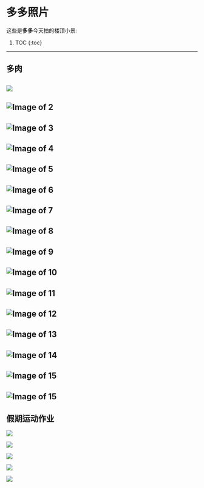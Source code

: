 # 多多照片

这些是**多多**今天拍的楼顶小景: 
1. TOC
{:toc}

---
## 多肉
![](/images/DSC08755.jpg) 
---

![Image of 2](/images/DSC08760.jpg)
---

![Image of 3](/images/DSC08761.jpg)
---

![Image of 4](/images/DSC08762.jpg)
---

![Image of 5](/images/DSC08765.jpg)
---

![Image of 6](/images/DSC08767.jpg)
---

![Image of 7](/images/DSC08768.jpg)
---

![Image of 8](/images/DSC08776.jpg)
---

![Image of 9](/images/DSC08770.jpg)
---

![Image of 10](/images/DSC08789.jpg)
---

![Image of 11](/images/DSC08790.jpg)
---

![Image of 12](/images/DSC08771.jpg)
---

![Image of 13](/images/DSC08791.jpg)
---

![Image of 14](/images/DSC08773.jpg)
---

![Image of 15](/images/DSC08800.jpg)
---

![Image of 15](/images/DSC08808.jpg)
---

## 假期运动作业

![](/images/DSC08740.jpg)

![](/images/DSC08741.jpg)

![](/images/DSC08750.jpg)

![](/images/DSC08751.jpg)

![](/images/DSC08754.jpg)
